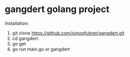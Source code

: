 gangdert golang project
===================


Installation:
1. git clone https://github.com/simonfuhrer/gangdert.git
2. cd gangdert
3. go get
4. go run main.go or gangdert 
